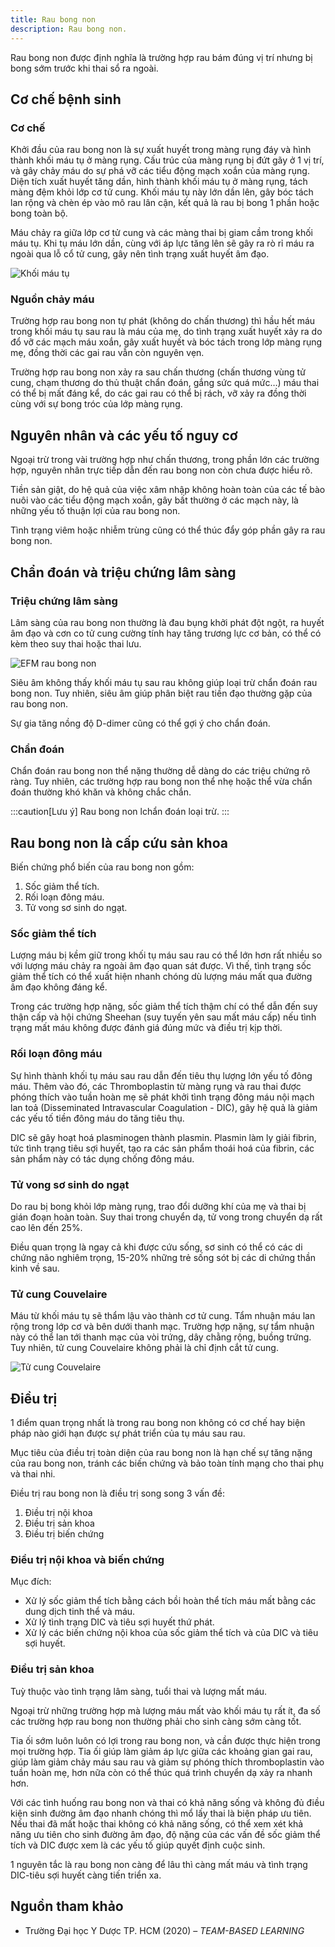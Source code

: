 ```yaml
---
title: Rau bong non
description: Rau bong non.
---
```


Rau bong non được định nghĩa là trường hợp rau bám đúng vị trí nhưng bị bong sớm trước khi thai sổ ra ngoài.

## Cơ chế bệnh sinh

### Cơ chế

Khởi đầu của rau bong non là sự xuất huyết trong màng rụng đáy và hình thành khối máu tụ ở màng rụng. Cấu trúc của màng rụng bị đứt gãy ở 1 vị trí, và gây chảy máu do sự phá vỡ các tiểu động mạch xoắn của màng rụng. Diện tích xuất huyết tăng dần, hình thành khối máu tụ ở màng rụng, tách màng đệm khỏi lớp cơ tử cung. Khối máu tụ này lớn dần lên, gây bóc tách lan rộng và chèn ép vào mô rau lân cận, kết quả là rau bị bong 1 phần hoặc bong toàn bộ.

Máu chảy ra giữa lớp cơ tử cung và các màng thai bị giam cầm trong khối máu tụ. Khi tụ máu lớn dần, cùng với áp lực tăng lên sẽ gây ra rò rỉ máu ra ngoài qua lỗ cổ tử cung, gây nên tình trạng xuất huyết âm đạo.

![Khối máu tụ](../../../assets/san-khoa/rau-bong-non/khoi-mau-tu.png)

### Nguồn chảy máu

Trường hợp rau bong non tự phát (không do chấn thương) thì hầu hết máu trong khối máu tụ sau rau là máu của mẹ, do tình trạng xuất huyết xảy ra do đổ vỡ các mạch máu xoắn, gây xuất huyết và bóc tách trong lớp màng rụng mẹ, đồng thời các gai rau vẫn còn nguyên vẹn.

Trường hợp rau bong non xảy ra sau chấn thương (chấn thương vùng tử cung, chạm thương do thủ thuật chẩn đoán, gắng sức quá mức…) máu thai có thể bị mất đáng kể, do các gai rau có thể bị rách, vỡ xảy ra đồng thời cùng với sự bong tróc của lớp màng rụng.

## Nguyên nhân và các yếu tố nguy cơ

Ngoại trừ trong vài trường hợp như chấn thương, trong phần lớn các trường hợp, nguyên nhân trực tiếp dẫn đến rau bong non còn chưa được hiểu rõ.

Tiền sản giật, do hệ quả của việc xâm nhập không hoàn toàn của các tế bào nuôi vào các tiểu động mạch
xoắn, gây bất thường ở các mạch này, là những yếu tố thuận lợi của rau bong non.

Tình trạng viêm hoặc nhiễm trùng cũng có thể thúc đẩy góp phần gây ra rau bong non.

## Chẩn đoán và triệu chứng lâm sàng

### Triệu chứng lâm sàng

Lâm sàng của rau bong non thường là đau bụng khởi phát đột ngột, ra huyết âm đạo và cơn co tử cung cường tính hay tăng trương lực cơ bản, có thể có kèm theo suy thai hoặc thai lưu.

![EFM rau bong non](../../../assets/san-khoa/rau-bong-non/EFM-rau-bong-non.png)

Siêu âm không thấy khối máu tụ sau rau không giúp loại trừ chẩn đoán rau bong non. Tuy nhiên, siêu âm giúp phân biệt rau tiền đạo thường gặp của rau bong non.

Sự gia tăng nồng độ D-dimer cũng có thể gợi ý cho chẩn đoán.

### Chẩn đoán

Chẩn đoán rau bong non thể nặng thường dễ dàng do các triệu chứng rõ ràng. Tuy nhiên, các trường hợp rau bong non thể nhẹ hoặc thể vừa chẩn đoán thường khó khăn và không chắc chắn.

:::caution[Lưu ý]
Rau bong non lchẩn đoán loại trừ.
:::

## Rau bong non là cấp cứu sản khoa

Biến chứng phổ biến của rau bong non gồm:

1. Sốc giảm thể tích.
2. Rối loạn đông máu.
3. Tử vong sơ sinh do ngạt.

### Sốc giảm thể tích

Lượng máu bị kềm giữ trong khối tụ máu sau rau có thể lớn hơn rất nhiều so với lượng máu chảy ra ngoài âm đạo quan sát được. Vì thế, tình trạng sốc giảm thể tích có thể xuất hiện nhanh chóng dù lượng máu mất qua đường âm đạo không đáng kể.

Trong các trường hợp nặng, sốc giảm thể tích thậm chí có thể dẫn đến suy thận cấp và hội chứng Sheehan (suy tuyến yên sau mất máu cấp) nếu tình trạng mất máu không được đánh giá đúng mức và điều trị kịp thời.

### Rối loạn đông máu

Sự hình thành khối tụ máu sau rau dẫn đến tiêu thụ lượng lớn yếu tố đông máu. Thêm vào đó, các
Thromboplastin từ màng rụng và rau thai được phóng thích vào tuần hoàn mẹ sẽ phát khởi tình trạng đông máu
nội mạch lan toả (Disseminated Intravascular Coagulation - DIC), gây hệ quả là giảm các yếu tố tiền đông máu do tăng tiêu thụ.

DIC sẽ gây hoạt hoá plasminogen thành plasmin. Plasmin làm ly giải fibrin, tức tình trạng tiêu sợi
huyết, tạo ra các sản phẩm thoái hoá của fibrin, các sản phẩm này có tác dụng chống đông máu.

### Tử vong sơ sinh do ngạt

Do rau bị bong khỏi lớp màng rụng, trao đổi dưỡng khí của mẹ và thai bị gián đoạn hoàn toàn. Suy thai trong chuyển dạ, tử vong trong chuyển dạ rất cao lên đến 25%.

Điều quan trọng là ngay cả khi được cứu sống, sơ sinh có thể có các di chứng não nghiêm trọng, 15-20% những trẻ sống sót bị các di chứng thần kinh về sau.

### Tử cung Couvelaire

Máu từ khối máu tụ sẽ thẩm lậu vào thành cơ tử cung. Tẩm nhuận máu lan rộng trong lớp cơ và bên dưới thanh
mạc. Trường hợp nặng, sự tẩm nhuận này có thể lan tới thanh mạc của vòi trứng, dây chằng rộng, buồng trứng.
Tuy nhiên, tử cung Couvelaire không phải là chỉ định cắt tử cung.

![Tử cung Couvelaire](../../../assets/san-khoa/rau-bong-non/tu-cung-couvelaire.png)

## Điều trị

1 điểm quan trọng nhất là trong rau bong non không có cơ chế hay biện pháp nào giới hạn được sự phát triển của tụ máu sau rau.

Mục tiêu của điều trị toàn diện của rau bong non là hạn chế sự tăng nặng của rau bong non, tránh các biến chứng và bảo toàn tính mạng cho thai phụ và thai nhi.

Điều trị rau bong non là điều trị song song 3 vấn đề:

1. Điều trị nội khoa
2. Điều trị sản khoa
3. Điều trị biến chứng

### Điều trị nội khoa và biến chứng

Mục đích:

- Xử lý sốc giảm thể tích bằng cách bồi hoàn thể tích máu mất bằng các dung dịch tinh thể và máu.
- Xử lý tình trạng DIC và tiêu sợi huyết thứ phát.
- Xử lý các biến chứng nội khoa của sốc giảm thể tích và của DIC và tiêu sợi huyết.

### Điều trị sản khoa

Tuỳ thuộc vào tình trạng lâm sàng, tuổi thai và lượng mất máu.

Ngoại trừ những trường hợp mà lượng máu mất vào khối máu tụ rất ít, đa số các trường hợp rau bong non thường phải cho sinh càng sớm càng tốt.

Tia ối sớm luôn luôn có lợi trong rau bong non, và cần được thực hiện trong mọi trường hợp. Tia ối giúp làm giảm áp lực giữa các khoảng gian gai rau, giúp làm giảm chảy máu sau rau và giảm sự phóng thích thromboplastin vào tuần hoàn mẹ, hơn nữa còn có thể thúc quá trình chuyển dạ xảy ra nhanh hơn.

Với các tình huống rau bong non và thai có khả năng sống và không đủ điều kiện sinh đường âm đạo nhanh chóng thì mổ lấy thai là biện pháp ưu tiên. Nếu thai đã mất hoặc thai không có khả năng sống, có thể xem xét khả năng ưu tiên cho sinh đường âm đạo, độ nặng của các vấn đề sốc giảm thể tích và DIC được xem là các yếu tố giúp quyết định cuộc sinh.

1 nguyên tắc là rau bong non càng để lâu thì càng mất máu và tình trạng DIC-tiêu sợi huyết càng tiến triển xa.

## Nguồn tham khảo

- Trường Đại học Y Dược TP. HCM (2020) – _TEAM-BASED LEARNING_
